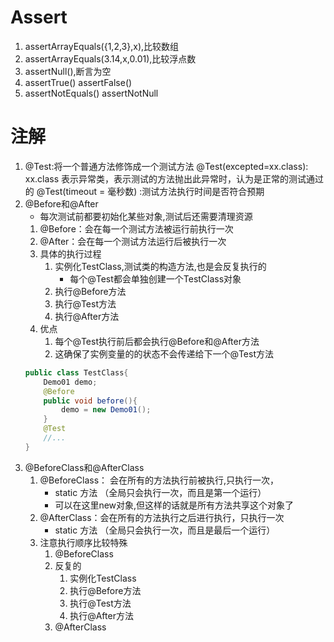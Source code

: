 # Assert
1. assertArrayEquals({1,2,3},x),比较数组
2. assertArrayEquals(3.14,x,0.01),比较浮点数
3. assertNull(),断言为空
4. assertTrue() assertFalse()
5. assertNotEquals() assertNotNull
# 注解
1. @Test:将一个普通方法修饰成一个测试方法 @Test(excepted=xx.class): xx.class 表示异常类，表示测试的方法抛出此异常时，认为是正常的测试通过的 @Test(timeout = 毫秒数) :测试方法执行时间是否符合预期
2. @Before和@After
    - 每次测试前都要初始化某些对象,测试后还需要清理资源
    1. @Before：会在每一个测试方法被运行前执行一次
    2. @After：会在每一个测试方法运行后被执行一次
    3. 具体的执行过程
        1. 实例化TestClass,测试类的构造方法,也是会反复执行的
            - 每个@Test都会单独创建一个TestClass对象
        2. 执行@Before方法
        3. 执行@Test方法
        4. 执行@After方法
    4. 优点
        1. 每个@Test执行前后都会执行@Before和@After方法
        2. 这确保了实例变量的的状态不会传递给下一个@Test方法
    ```java
    public class TestClass{
        Demo01 demo;
        @Before
        public void before(){
            demo = new Demo01();
        }
        @Test
        //...
    }
    ```
3. @BeforeClass和@AfterClass
    1. @BeforeClass： 会在所有的方法执行前被执行,只执行一次，
        - static 方法 （全局只会执行一次，而且是第一个运行）
        - 可以在这里new对象,但这样的话就是所有方法共享这个对象了
    2. @AfterClass：会在所有的方法执行之后进行执行，只执行一次
        - static 方法 （全局只会执行一次，而且是最后一个运行）
    3. 注意执行顺序比较特殊
        1. @BeforeClass
        2. 反复的
            1. 实例化TestClass
            2. 执行@Before方法
            3. 执行@Test方法
            4. 执行@After方法
        3. @AfterClass
